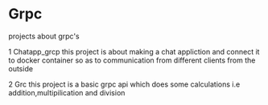 # Grpc
projects about grpc's


1 Chatapp_grcp this project is about making a chat appliction and connect it to docker container so as to communication from different clients from the outside

2 Grc this project is a basic grpc api which does some calculations i.e addition,multipilication and division
